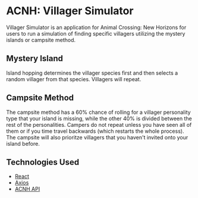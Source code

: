 # ACNH: Villager Simulator
Villager Simulator is an application for Animal Crossing: New Horizons for users to run a simulation of finding specific villagers utilizing the mystery islands or campsite method.

## Mystery Island
Island hopping determines the villager species first and then selects a random villager from that species. Villagers will repeat.

## Campsite Method
The campsite method has a 60% chance of rolling for a villager personality type that your island is missing, while the other 40% is divided between the rest of the personalities. Campers do not repeat unless you have seen all of them or if you time travel backwards (which restarts the whole process). The campsite will also prioritze villagers that you haven't invited onto your island before.

## Technologies Used
* [React](https://reactjs.org/)
* [Axios](https://www.npmjs.com/package/axios)
* [ACNH API](http://acnhapi.com/)